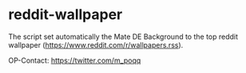 # reddit-wallpaper
The script set automatically the Mate DE Background to the top reddit wallpaper (https://www.reddit.com/r/wallpapers.rss).

OP-Contact: https://twitter.com/m_poqq
